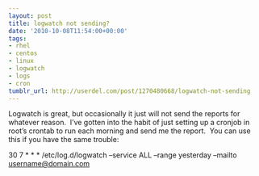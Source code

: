 ```yaml
---
layout: post
title: logwatch not sending?
date: '2010-10-08T11:54:00+00:00'
tags:
- rhel
- centos
- linux
- logwatch
- logs
- cron
tumblr_url: http://userdel.com/post/1270480668/logwatch-not-sending
---
```

Logwatch is great, but occasionally it just will not send the reports for whatever reason.  I’ve gotten into the habit of just setting up a cronjob in root’s crontab to run each morning and send me the report.  You can use this if you have the same trouble:

30 7 * * * /etc/log.d/logwatch –service ALL –range yesterday –mailto username@domain.com
